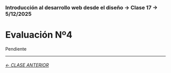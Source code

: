 ### Introducción al desarrollo web desde el diseño → Clase 17 → 5/12/2025

# Evaluación Nº4

Pendiente

- - - - - - - 

###### [← CLASE ANTERIOR](https://github.com/profesorfaco/opr/tree/main/clase-16)
